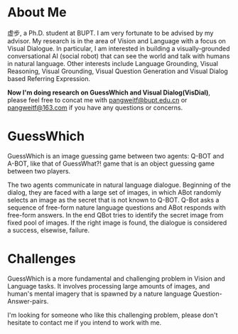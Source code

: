 # About Me
虚步, a Ph.D. student at BUPT. I am very fortunate to be advised by my advisor. My research is in the area of Vision and Language with a focus on Visual Dialogue. In particular, I am interested in building a visually-grounded conversational AI (social robot) that can see the world and talk with humans in natural language. Other interests include Language Grounding, Visual Reasoning, Visual Grounding, Visual Question Generation and Visual Dialog based Referring Expression.

<b>Now I'm doing research on GuessWhich and Visual Dialog(VisDial)</b>, please feel free to concat me with pangweitf@bupt.edu.cn or pangweitf@163.com if you have any questions or concerns.

# GuessWhich
GuessWhich is an image guessing game between two agents: Q-BOT and A-BOT, like that of GuessWhat?! game that is an object guessing game between two players.

The two agents communicate in natural language dialogue. Beginning of the dialog, they are faced with a large set of images, in which ABot randomly selects an image as the secret that is not known to Q-BOT. Q-Bot asks a sequence of free-form nature language questions and ABot responds with free-form answers. In the end QBot tries to identify the secret image from fixed pool of images. If the right image is found, the dialogue is considered a success, elsewise, failure.

# Challenges
GuessWhich is a more fundamental and challenging problem in Vision and Language tasks. It involves processing large amounts of images, and human's mental imagery that is spawned by a nature language Question-Answer-pairs.

I'm looking for someone who like this challenging problem, please don't hesitate to contact me if you intend to work with me.

